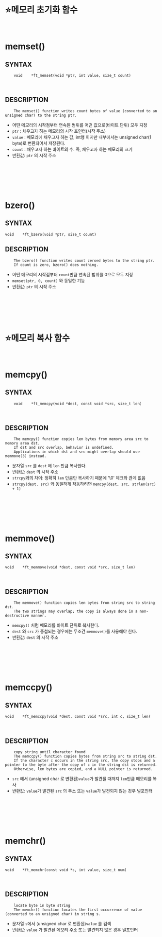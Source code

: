 ⭐메모리 초기화 함수
==============

</br>

memset()
===================

SYNTAX
------
        void	*ft_memset(void *ptr, int value, size_t count)
</br>

DESCRIPTION
-----------
        The memset() function writes count bytes of value (converted to an unsigned char) to the string ptr.

* 어떤 메모리의 시작점부터 연속된 범위를 어떤 값으로(바이트 단위) 모두 지정
* `ptr` : 채우고자 하는 메모리의 시작 포인터(시작 주소)
* `value` : 메모리에 채우고자 하는 값, int형 이지만 내부에서는 unsigned char(1 byte)로 변환되어서 저장된다.
* `count` : 채우고자 하는 바이트의 수. 즉, 채우고자 하는 메모리의 크기
* 반환값: `ptr` 의 시작 주소
</br>
</br>
</br>
</br>
</br>

bzero()
================

SYNTAX
------
    void	*ft_bzero(void *ptr, size_t count)

DESCRIPTION
-----------
        The bzero() function writes count zeroed bytes to the string ptr.
        If count is zero, bzero() does nothing.

* 어떤 메모리의 시작점부터 `count`만큼 연속된 범위를 0으로 모두 지정
* `memset(ptr, 0, count)` 와 동일한 기능
* 반환값: `ptr` 의 시작 주소

</br>
</br>
</br>
</br>
</br>

⭐메모리 복사 함수
==============

</br>

memcpy()
===================

SYNTAX
------
        void	*ft_memcpy(void *dest, const void *src, size_t len)
</br>

DESCRIPTION
-----------
        The memcpy() function copies len bytes from memory area src to memory area dst.
        If dst and src overlap, behavior is undefined.
        Applications in which dst and src might overlap should use memmove(3) instead.

* 문자열 `src` 를 `dest` 에 `len` 만큼 복사한다. 
* 반환값: `dest` 의 시작 주소
* `strcpy`와의 차이: 정확히 `len` 만큼만 복사하기 때문에 '\0' 체크와 관계 없음
* `strcpy(dest, src)` 와 동일하게 작동하려면 `memcpy(dest, src, strlen(src) + 1)`
</br>
</br>
</br>
</br>
</br>

memmove()
================

SYNTAX
------
    void	*ft_memmove(void *dest, const void *src, size_t len)
</br>

DESCRIPTION
-----------
        The memmove() function copies len bytes from string src to string dst.
        The two strings may overlap; the copy is always done in a non-destructive manner.

* `memcpy()` 처럼 메모리를 바이트 단위로 복사한다.
* `dest` 와 `src` 가 중첩되는 경우에는 무조건 `memmove()`를 사용해야 한다.
* 반환값: `dest` 의 시작 주소

</br>
</br>
</br>
</br>
</br>

memccpy()
================

SYNTAX
------
    void	*ft_memccpy(void *dest, const void *src, int c, size_t len)
</br>

DESCRIPTION
-----------
        copy string until character found
        The memccpy() function copies bytes from string src to string dst.
        If the character c occurs in the string src, the copy stops and a pointer to the byte after the copy of c in the string dst is returned.
        Otherwise, len bytes are copied, and a NULL pointer is returned.

* `src` 에서 (unsigned char 로 변환된)`value`가 발견될 때까지 `len`만큼 메모리를 복사
* 반환값: `value`가 발견된 `src` 의 주소 또는 `value`가 발견되지 않는 경우 널포인터

</br>
</br>
</br>
</br>
</br>

memchr()
================

SYNTAX
------
    void	*ft_memchr(const void *s, int value, size_t num)
</br>

DESCRIPTION
-----------
        locate byte in byte string
        The memchr() function locates the first occurrence of value (converted to an unsigned char) in string s.

* 문자열 `s`에서 (unsigned char 로 변환된)`value` 를 검색
* 반환값: `value` 가 발견된 메모리 주소 또는 발견되지 않은 경우 널포인터


